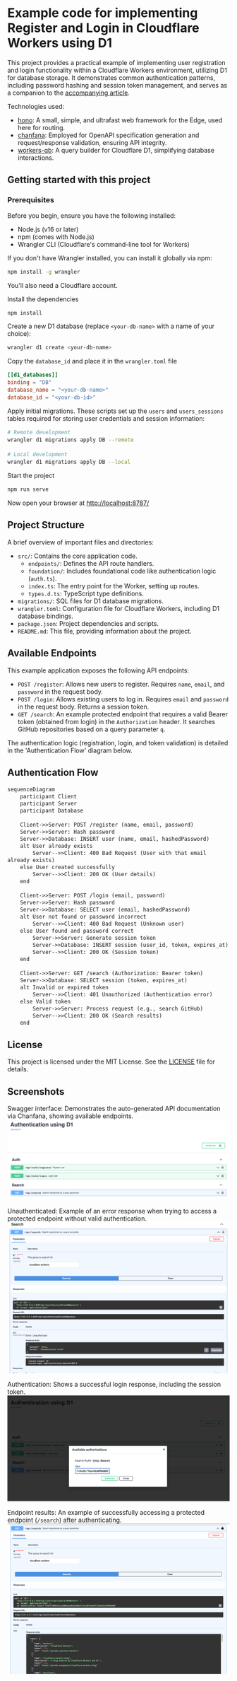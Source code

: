# Example code for implementing Register and Login in Cloudflare Workers using D1

This project provides a practical example of implementing user registration and login functionality within a Cloudflare Workers environment, utilizing D1 for database storage. It demonstrates common authentication patterns, including password hashing and session token management, and serves as a companion to the [accompanying article](https://massadas.com/posts/implementing-register-and-login-in-workers-d1/).

Technologies used:
- [hono](https://github.com/honojs/hono): A small, simple, and ultrafast web framework for the Edge, used here for routing.
- [chanfana](https://github.com/cloudflare/chanfana): Employed for OpenAPI specification generation and request/response validation, ensuring API integrity.
- [workers-qb](https://github.com/G4brym/workers-qb): A query builder for Cloudflare D1, simplifying database interactions.

## Getting started with this project

### Prerequisites
Before you begin, ensure you have the following installed:
- Node.js (v16 or later)
- npm (comes with Node.js)
- Wrangler CLI (Cloudflare's command-line tool for Workers)

If you don't have Wrangler installed, you can install it globally via npm:
```bash
npm install -g wrangler
```
You'll also need a Cloudflare account.

Install the dependencies

```bash
npm install
```

Create a new D1 database (replace `<your-db-name>` with a name of your choice):

```bash
wrangler d1 create <your-db-name>
```

Copy the `database_id` and place it in the `wrangler.toml` file

```toml
[[d1_databases]]
binding = "DB"
database_name = "<your-db-name>"
database_id = "<your-db-id>"
```

Apply initial migrations. These scripts set up the `users` and `users_sessions` tables required for storing user credentials and session information:

```bash
# Remote development
wrangler d1 migrations apply DB --remote

# Local development
wrangler d1 migrations apply DB --local
```

Start the project

```bash
npm run serve
```

Now open your browser at [http://localhost:8787/](http://localhost:8787/)

## Project Structure
A brief overview of important files and directories:
- `src/`: Contains the core application code.
    - `endpoints/`: Defines the API route handlers.
    - `foundation/`: Includes foundational code like authentication logic (`auth.ts`).
    - `index.ts`: The entry point for the Worker, setting up routes.
    - `types.d.ts`: TypeScript type definitions.
- `migrations/`: SQL files for D1 database migrations.
- `wrangler.toml`: Configuration file for Cloudflare Workers, including D1 database bindings.
- `package.json`: Project dependencies and scripts.
- `README.md`: This file, providing information about the project.

## Available Endpoints
This example application exposes the following API endpoints:
- `POST /register`: Allows new users to register. Requires `name`, `email`, and `password` in the request body.
- `POST /login`: Allows existing users to log in. Requires `email` and `password` in the request body. Returns a session token.
- `GET /search`: An example protected endpoint that requires a valid Bearer token (obtained from login) in the `Authorization` header. It searches GitHub repositories based on a query parameter `q`.

The authentication logic (registration, login, and token validation) is detailed in the 'Authentication Flow' diagram below.

## Authentication Flow

```mermaid
sequenceDiagram
    participant Client
    participant Server
    participant Database

    Client->>Server: POST /register (name, email, password)
    Server->>Server: Hash password
    Server->>Database: INSERT user (name, email, hashedPassword)
    alt User already exists
        Server-->>Client: 400 Bad Request (User with that email already exists)
    else User created successfully
        Server-->>Client: 200 OK (User details)
    end

    Client->>Server: POST /login (email, password)
    Server->>Server: Hash password
    Server->>Database: SELECT user (email, hashedPassword)
    alt User not found or password incorrect
        Server-->>Client: 400 Bad Request (Unknown user)
    else User found and password correct
        Server->>Server: Generate session token
        Server->>Database: INSERT session (user_id, token, expires_at)
        Server-->>Client: 200 OK (Session token)
    end

    Client->>Server: GET /search (Authorization: Bearer token)
    Server->>Database: SELECT session (token, expires_at)
    alt Invalid or expired token
        Server-->>Client: 401 Unauthorized (Authentication error)
    else Valid token
        Server->>Server: Process request (e.g., search GitHub)
        Server-->>Client: 200 OK (Search results)
    end
```

## License
This project is licensed under the MIT License. See the [LICENSE](LICENSE) file for details.

## Screenshots

Swagger interface: Demonstrates the auto-generated API documentation via Chanfana, showing available endpoints.
![Swagger interface](https://github.com/G4brym/authentication-using-d1-example/raw/main/docs/swagger.png)

Unauthenticated: Example of an error response when trying to access a protected endpoint without valid authentication.
![Unauthenticated](https://github.com/G4brym/authentication-using-d1-example/raw/main/docs/unauthenticated.png)

Authentication: Shows a successful login response, including the session token.
![Authentication](https://github.com/G4brym/authentication-using-d1-example/raw/main/docs/authentication.png)

Endpoint results: An example of successfully accessing a protected endpoint (`/search`) after authenticating.
![Endpoint results](https://github.com/G4brym/authentication-using-d1-example/raw/main/docs/results.png)

